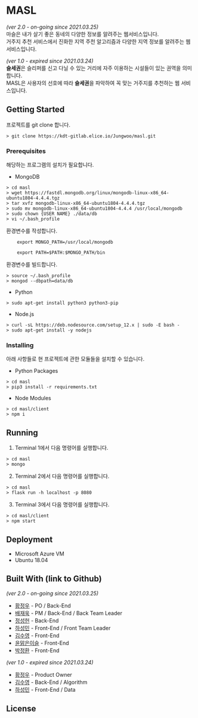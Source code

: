 # MASL

*(ver 2.0 - on-going since 2021.03.25)*<br/>
마슬은 내가 살기 좋은 동네의 다양한 정보를 알려주는 웹서비스입니다.<br/>
거주지 추천 서비스에서 진화한 지역 주천 알고리즘과 다양한 지역 정보를 알려주는 웹 서비스입니다.

*(ver 1.0 - expired since 2021.03.24)*<br/>
**슬세권**은 슬리퍼를 신고 다닐 수 있는 거리에 자주 이용하는 시설들이 있는 권역을 의미합니다.  
MASL은 사용자의 선호에 따라 **슬세권**을 파악하여 꼭 맞는 거주지를 추천하는 웹 서비스입니다.

## Getting Started

프로젝트를 git clone 합니다.
```
> git clone https://kdt-gitlab.elice.io/Jungwoo/masl.git
```

### Prerequisites

해당하는 프로그램의 설치가 필요합니다.

- MongoDB  
```
> cd masl
> wget https://fastdl.mongodb.org/linux/mongodb-linux-x86_64-ubuntu1804-4.4.4.tgz
> tar xvfz mongodb-linux-x86_64-ubuntu1804-4.4.4.tgz
> sudo mv mongodb-linux-x86_64-ubuntu1804-4.4.4 /usr/local/mongodb
> sudo chown {USER NAME} ./data/db
> vi ~/.bash_profile
```
환경변수를 작성합니다.
```
    export MONGO_PATH=/usr/local/mongodb

    export PATH=$PATH:$MONGO_PATH/bin
```
환경변수를 빌드합니다.
```
> source ~/.bash_profile
> mongod --dbpath=data/db
```
- Python  
```
> sudo apt-get install python3 python3-pip
```
- Node.js
```
> curl -sL https://deb.nodesource.com/setup_12.x | sudo -E bash -
> sudo apt-get install -y nodejs
```

### Installing

아래 사항들로 현 프로젝트에 관한 모듈들을 설치할 수 있습니다.

- Python Packages
```
> cd masl
> pip3 install -r requirements.txt
```
- Node Modules
```
> cd masl/client
> npm i
```

## Running

1. Terminal 1에서 다음 명령어를 실행합니다.
```
> cd masl
> mongo
```
2. Terminal 2에서 다음 명령어를 실행합니다.
```
> cd masl
> flask run -h localhost -p 8080
```
3. Terminal 3에서 다음 명령어를 실행합니다.
```
> cd masl/client
> npm start
```

## Deployment

- Microsoft Azure VM
- Ubuntu 18.04

## Built With (link to Github)

*(ver 2.0 - on-going since 2021.03.25)*<br/>
* [황정우](https://github.com/ltxctdbnn ) - PO / Back-End
* [배재욱]() - PM / Back-End / Back Team Leader
* [정성헌](https://github.com/Heon4856) - Back-End
* [하성민](https://github.com/makeitmin) - Front-End / Front Team Leader
* [김수영](https://github.com/ksy9926) - Front-End
* [윤맑은이슬](https://github.com/irisdew) - Front-End
* [박정환](https://github.com/JeongHwan-dev) - Front-End

*(ver 1.0 - expired since 2021.03.24)*<br/>
* [황정우](https://github.com/ltxctdbnn ) - Product Owner
* [김수영](https://github.com/ksy9926) - Back-End / Algorithm
* [하성민](https://github.com/makeitmin) - Front-End / Data

## License